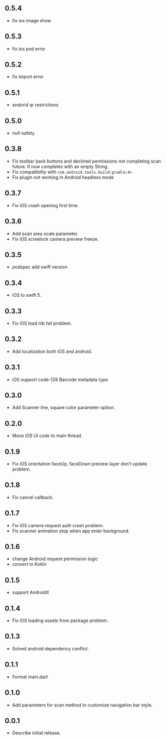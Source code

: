 ## 0.5.4
* fix ios image show
## 0.5.3
* fix ios pod error
## 0.5.2
* fix import error
## 0.5.1
* andorid qr restrictions
## 0.5.0
* null-safety
## 0.3.8

* Fix toolbar back buttons and declined permissions not completing scan future. It now completes with an empty String.
* Fix compatibility with `com.android.tools.build:gradle:4+`
* Fix plugin not working in Android headless mode

## 0.3.7

* Fix iOS crash opening first time.

## 0.3.6

* Add scan area scale parameter.
* Fix iOS screelock camera preview freeze. 

## 0.3.5

* podspec add swift version.

## 0.3.4

* iOS to swift 5.

## 0.3.3

* Fix iOS load nib fail problem. 

## 0.3.2

* Add localization both iOS and android. 

## 0.3.1

* iOS support code-128 Barcode metadata type

## 0.3.0

* Add Scanner line, square color parameter option.

## 0.2.0

* Move iOS UI code to main thread.

## 0.1.9

* Fix iOS orientation faceUp, faceDown preview layer don't update problem.

## 0.1.8

* Fix cancel callback.

## 0.1.7

* Fix iOS camera request auth crash problem.
* Fix scanner animation stop when app enter background.

## 0.1.6

* change Android request permission logic
* convert to Kotlin

## 0.1.5

* support AndroidX

## 0.1.4

* Fix iOS loading assets from package problem.

## 0.1.3

*  Solved android dependency conflict.

## 0.1.1

*  Format main.dart

## 0.1.0

*  Add parameters for scan method to customize navigation bar style.

## 0.0.1

*  Describe initial release.
